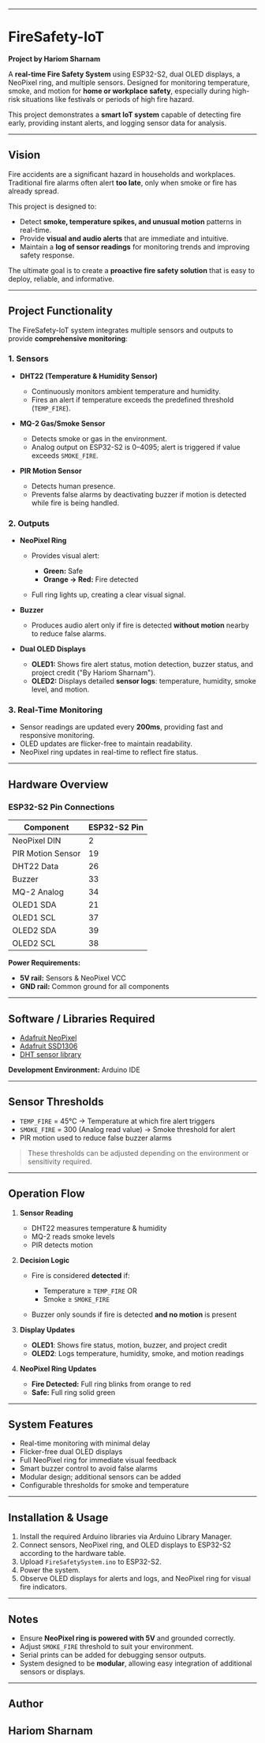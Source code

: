 
---

# FireSafety-IoT

**Project by Hariom Sharnam**

A **real-time Fire Safety System** using ESP32-S2, dual OLED displays, a NeoPixel ring, and multiple sensors. Designed for monitoring temperature, smoke, and motion for **home or workplace safety**, especially during high-risk situations like festivals or periods of high fire hazard.

This project demonstrates a **smart IoT system** capable of detecting fire early, providing instant alerts, and logging sensor data for analysis.

---

## Vision

Fire accidents are a significant hazard in households and workplaces. Traditional fire alarms often alert **too late**, only when smoke or fire has already spread.

This project is designed to:

* Detect **smoke, temperature spikes, and unusual motion** patterns in real-time.
* Provide **visual and audio alerts** that are immediate and intuitive.
* Maintain a **log of sensor readings** for monitoring trends and improving safety response.

The ultimate goal is to create a **proactive fire safety solution** that is easy to deploy, reliable, and informative.

---

## Project Functionality

The FireSafety-IoT system integrates multiple sensors and outputs to provide **comprehensive monitoring**:

### 1. Sensors

* **DHT22 (Temperature & Humidity Sensor)**

  * Continuously monitors ambient temperature and humidity.
  * Fires an alert if temperature exceeds the predefined threshold (`TEMP_FIRE`).

* **MQ-2 Gas/Smoke Sensor**

  * Detects smoke or gas in the environment.
  * Analog output on ESP32-S2 is 0–4095; alert is triggered if value exceeds `SMOKE_FIRE`.

* **PIR Motion Sensor**

  * Detects human presence.
  * Prevents false alarms by deactivating buzzer if motion is detected while fire is being handled.

### 2. Outputs

* **NeoPixel Ring**

  * Provides visual alert:

    * **Green:** Safe
    * **Orange → Red:** Fire detected
  * Full ring lights up, creating a clear visual signal.

* **Buzzer**

  * Produces audio alert only if fire is detected **without motion** nearby to reduce false alarms.

* **Dual OLED Displays**

  * **OLED1:** Shows fire alert status, motion detection, buzzer status, and project credit ("By Hariom Sharnam").
  * **OLED2:** Displays detailed **sensor logs**: temperature, humidity, smoke level, and motion.

### 3. Real-Time Monitoring

* Sensor readings are updated every **200ms**, providing fast and responsive monitoring.
* OLED updates are flicker-free to maintain readability.
* NeoPixel ring updates in real-time to reflect fire status.

---

## Hardware Overview

### ESP32-S2 Pin Connections

| Component         | ESP32-S2 Pin |
| ----------------- | ------------ |
| NeoPixel DIN      | 2            |
| PIR Motion Sensor | 19           |
| DHT22 Data        | 26           |
| Buzzer            | 33           |
| MQ-2 Analog       | 34           |
| OLED1 SDA         | 21           |
| OLED1 SCL         | 37           |
| OLED2 SDA         | 39           |
| OLED2 SCL         | 38           |

**Power Requirements:**

* **5V rail:** Sensors & NeoPixel VCC
* **GND rail:** Common ground for all components

---

## Software / Libraries Required

* [Adafruit NeoPixel](https://github.com/adafruit/Adafruit_NeoPixel)
* [Adafruit SSD1306](https://github.com/adafruit/Adafruit_SSD1306)
* [DHT sensor library](https://github.com/adafruit/DHT-sensor-library)

**Development Environment:** Arduino IDE

---

## Sensor Thresholds

* `TEMP_FIRE` = 45°C → Temperature at which fire alert triggers
* `SMOKE_FIRE` = 300 (Analog read value) → Smoke threshold for alert
* PIR motion used to reduce false buzzer alarms

> These thresholds can be adjusted depending on the environment or sensitivity required.

---

## Operation Flow

1. **Sensor Reading**

   * DHT22 measures temperature & humidity
   * MQ-2 reads smoke levels
   * PIR detects motion

2. **Decision Logic**

   * Fire is considered **detected** if:

     * Temperature ≥ `TEMP_FIRE` OR
     * Smoke ≥ `SMOKE_FIRE`
   * Buzzer only sounds if fire is detected **and no motion** is present

3. **Display Updates**

   * **OLED1**: Shows fire status, motion, buzzer, and project credit
   * **OLED2**: Logs temperature, humidity, smoke, and motion readings

4. **NeoPixel Ring Updates**

   * **Fire Detected:** Full ring blinks from orange to red
   * **Safe:** Full ring solid green

---

## System Features

* Real-time monitoring with minimal delay
* Flicker-free dual OLED displays
* Full NeoPixel ring for immediate visual feedback
* Smart buzzer control to avoid false alarms
* Modular design; additional sensors can be added
* Configurable thresholds for smoke and temperature

---

## Installation & Usage

1. Install the required Arduino libraries via Arduino Library Manager.
2. Connect sensors, NeoPixel ring, and OLED displays to ESP32-S2 according to the hardware table.
3. Upload `FireSafetySystem.ino` to ESP32-S2.
4. Power the system.
5. Observe OLED displays for alerts and logs, and NeoPixel ring for visual fire indicators.

---

## Notes

* Ensure **NeoPixel ring is powered with 5V** and grounded correctly.
* Adjust `SMOKE_FIRE` threshold to suit your environment.
* Serial prints can be added for debugging sensor outputs.
* System designed to be **modular**, allowing easy integration of additional sensors or displays.

---


## Author

**Hariom Sharnam**
---
